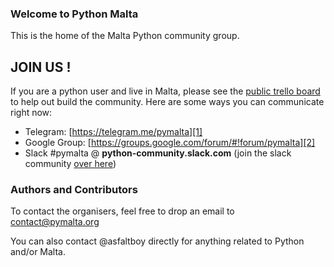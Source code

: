 ### Welcome to Python Malta
This is the home of the Malta Python community group.

## JOIN US !

If you are a python user and live in Malta, please see the [public trello board](https://trello.com/b/galMauGc) to help out build the community. Here are some ways you can communicate right now:

* Telegram: [https://telegram.me/pymalta][1]
* Google Group: [https://groups.google.com/forum/#!forum/pymalta][2]
* Slack #pymalta @ **python-community.slack.com** (join the slack community [over here][1])


### Authors and Contributors
To contact the organisers, feel free to drop an email to contact@pymalta.org

You can also contact @asfaltboy directly for anything related to Python and/or Malta.

[1]: https://telegram.me/pymalta
[2]: https://groups.google.com/forum/#!forum/pymalta
[3]: https://pythoncommunity.herokuapp.com/

